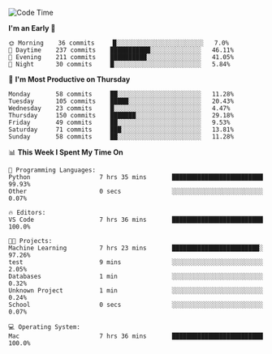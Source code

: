<!--START_SECTION:waka-->
![Code Time](http://img.shields.io/badge/Code%20Time-299%20hrs%2032%20mins-blue)

**I'm an Early 🐤** 

```text
🌞 Morning    36 commits     █░░░░░░░░░░░░░░░░░░░░░░░░   7.0% 
🌆 Daytime    237 commits    ███████████░░░░░░░░░░░░░░   46.11% 
🌃 Evening    211 commits    ██████████░░░░░░░░░░░░░░░   41.05% 
🌙 Night      30 commits     █░░░░░░░░░░░░░░░░░░░░░░░░   5.84%

```
📅 **I'm Most Productive on Thursday** 

```text
Monday       58 commits     ██░░░░░░░░░░░░░░░░░░░░░░░   11.28% 
Tuesday      105 commits    █████░░░░░░░░░░░░░░░░░░░░   20.43% 
Wednesday    23 commits     █░░░░░░░░░░░░░░░░░░░░░░░░   4.47% 
Thursday     150 commits    ███████░░░░░░░░░░░░░░░░░░   29.18% 
Friday       49 commits     ██░░░░░░░░░░░░░░░░░░░░░░░   9.53% 
Saturday     71 commits     ███░░░░░░░░░░░░░░░░░░░░░░   13.81% 
Sunday       58 commits     ██░░░░░░░░░░░░░░░░░░░░░░░   11.28%

```


📊 **This Week I Spent My Time On** 

```text
💬 Programming Languages: 
Python                   7 hrs 35 mins       █████████████████████████   99.93% 
Other                    0 secs              ░░░░░░░░░░░░░░░░░░░░░░░░░   0.07%

🔥 Editors: 
VS Code                  7 hrs 36 mins       █████████████████████████   100.0%

🐱‍💻 Projects: 
Machine Learning         7 hrs 23 mins       ████████████████████████░   97.26% 
test                     9 mins              ░░░░░░░░░░░░░░░░░░░░░░░░░   2.05% 
Databases                1 min               ░░░░░░░░░░░░░░░░░░░░░░░░░   0.32% 
Unknown Project          1 min               ░░░░░░░░░░░░░░░░░░░░░░░░░   0.24% 
School                   0 secs              ░░░░░░░░░░░░░░░░░░░░░░░░░   0.07%

💻 Operating System: 
Mac                      7 hrs 36 mins       █████████████████████████   100.0%

```


<!--END_SECTION:waka-->
